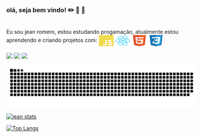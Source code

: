 ### olá, seja bem vindo!  :pencil2: :notebook: :triangular_ruler:

 <div style="display: inline_block"><br>
  Eu sou jean romero, estou estudando progamação, atualmente estou aprendendo e criando projetos com:
 <img align="center" alt="Rafa-Js" height="30" width="40" src="https://raw.githubusercontent.com/devicons/devicon/master/icons/javascript/javascript-plain.svg">
 <img align="center" alt="Rafa-React" height="30" width="40" src="https://raw.githubusercontent.com/devicons/devicon/master/icons/react/react-original.svg">
  <img align="center" alt="Rafa-HTML" height="30" width="40" src="https://raw.githubusercontent.com/devicons/devicon/master/icons/html5/html5-original.svg">
  <img align="center" alt="Rafa-CSS" height="30" width="40" src="https://raw.githubusercontent.com/devicons/devicon/master/icons/css3/css3-original.svg">
 </div>
 <br>
 <div> 
  <a href="https://instagram.com/romjean99/" target="_blank"><img src="https://img.shields.io/badge/-Instagram-%23E4405F?style=for-the-badge&logo=instagram&logoColor=white" target="_blank"></a>
 	<a href = "mailto:jr0309930@gmail.com"><img src="https://img.shields.io/badge/-Gmail-%23333?style=for-the-badge&logo=gmail&logoColor=white" target="_blank"></a>
  <a href="https://www.linkedin.com/in/jean-romero-73a8b6265/" target="_blank"><img src="https://img.shields.io/badge/-LinkedIn-%230077B5?style=for-the-badge&logo=linkedin&logoColor=white" target="_blank"></a> 
  
</div>

   ![Snake animation](https://github.com/ellen2121/ellen2121/blob/output/github-contribution-grid-snake.svg)
 
 [![jean stats](https://github-readme-stats.vercel.app/api?username=jeanrom99)](https://github.com/anuraghazra/github-readme-stats)

[![Top Langs](https://github-readme-stats.vercel.app/api/top-langs/?username=jeanrom99)](https://github.com/anuraghazra/github-readme-stats)

